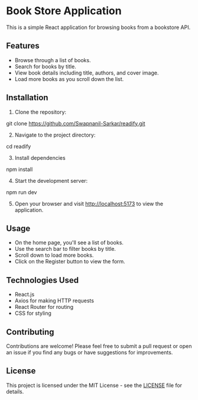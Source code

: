 # Book Store Application

This is a simple React application for browsing books from a bookstore API.

## Features

- Browse through a list of books.
- Search for books by title.
- View book details including title, authors, and cover image.
- Load more books as you scroll down the list.

## Installation

1. Clone the repository:

git clone https://github.com/Swapnanil-Sarkar/readify.git

2. Navigate to the project directory:

cd readify

3. Install dependencies

npm install


4. Start the development server:

npm run dev


5. Open your browser and visit [http://localhost:5173](http://localhost:5173) to view the application.

## Usage

- On the home page, you'll see a list of books.
- Use the search bar to filter books by title.
- Scroll down to load more books.
- Click on the Register button to view the form.

## Technologies Used

- React.js
- Axios for making HTTP requests
- React Router for routing
- CSS for styling

## Contributing

Contributions are welcome! Please feel free to submit a pull request or open an issue if you find any bugs or have suggestions for improvements.

## License

This project is licensed under the MIT License - see the [LICENSE](LICENSE) file for details.


